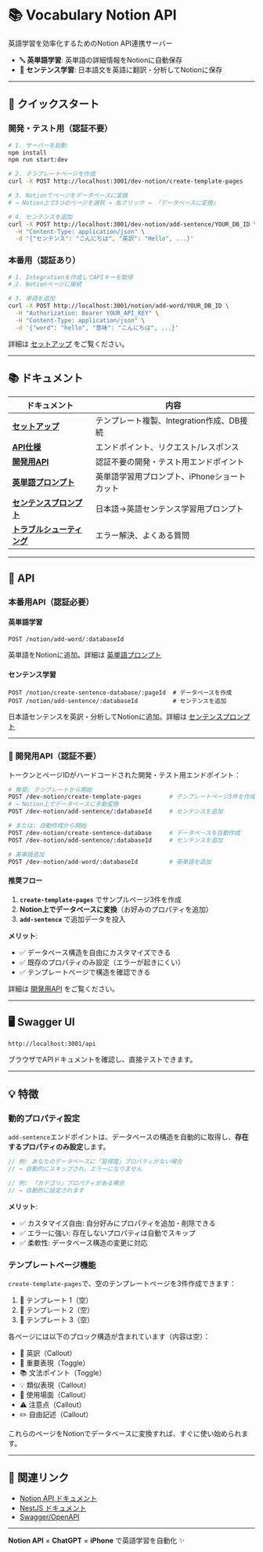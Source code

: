 # 📚 Vocabulary Notion API

英語学習を効率化するためのNotion API連携サーバー

- 🔤 **英単語学習**: 英単語の詳細情報をNotionに自動保存
- 📝 **センテンス学習**: 日本語文を英語に翻訳・分析してNotionに保存

---

## 🚀 クイックスタート

### 開発・テスト用（認証不要）

```bash
# 1. サーバーを起動
npm install
npm run start:dev

# 2. テンプレートページを作成
curl -X POST http://localhost:3001/dev-notion/create-template-pages

# 3. Notionでページをデータベースに変換
# → Notion上で3つのページを選択 → 右クリック → 「データベースに変換」

# 4. センテンスを追加
curl -X POST http://localhost:3001/dev-notion/add-sentence/YOUR_DB_ID \
  -H "Content-Type: application/json" \
  -d '{"センテンス": "こんにちは", "英訳": "Hello", ...}'
```

### 本番用（認証あり）

```bash
# 1. Integrationを作成してAPIキーを取得
# 2. Notionページに接続

# 3. 単語を追加
curl -X POST http://localhost:3001/notion/add-word/YOUR_DB_ID \
  -H "Authorization: Bearer YOUR_API_KEY" \
  -H "Content-Type: application/json" \
  -d '{"word": "hello", "意味": "こんにちは", ...}'
```

詳細は [セットアップ](./docs/SETUP.md) をご覧ください。

---

## 📚 ドキュメント

| ドキュメント | 内容 |
|---|---|
| **[セットアップ](./docs/SETUP.md)** | テンプレート複製、Integration作成、DB接続 |
| **[API仕様](./docs/API.md)** | エンドポイント、リクエスト/レスポンス |
| **[開発用API](./docs/DEV_API.md)** | 認証不要の開発・テスト用エンドポイント |
| **[英単語プロンプト](./docs/CHATGPT_PROMPT.md)** | 英単語学習用プロンプト、iPhoneショートカット |
| **[センテンスプロンプト](./docs/SENTENCE_PROMPT.md)** | 日本語→英語センテンス学習用プロンプト |
| **[トラブルシューティング](./docs/TROUBLESHOOTING.md)** | エラー解決、よくある質問 |

---

## 📖 API

### 本番用API（認証必要）

#### 英単語学習

```
POST /notion/add-word/:databaseId
```

英単語をNotionに追加。詳細は [英単語プロンプト](./docs/CHATGPT_PROMPT.md)

#### センテンス学習

```
POST /notion/create-sentence-database/:pageId  # データベースを作成
POST /notion/add-sentence/:databaseId          # センテンスを追加
```

日本語センテンスを英訳・分析してNotionに追加。詳細は [センテンスプロンプト](./docs/SENTENCE_PROMPT.md)

---

### 🔧 開発用API（認証不要）

トークンとページIDがハードコードされた開発・テスト用エンドポイント：

```bash
# 推奨: テンプレートから開始
POST /dev-notion/create-template-pages        # テンプレートページ3件を作成
# → Notion上でデータベースに手動変換
POST /dev-notion/add-sentence/:databaseId     # センテンスを追加

# または: 自動作成から開始
POST /dev-notion/create-sentence-database     # データベースを自動作成
POST /dev-notion/add-sentence/:databaseId     # センテンスを追加

# 英単語追加
POST /dev-notion/add-word/:databaseId         # 英単語を追加
```

#### 推奨フロー

1. **`create-template-pages`** でサンプルページ3件を作成
2. **Notion上でデータベースに変換**（お好みのプロパティを追加）
3. **`add-sentence`** で追加データを投入

**メリット**: 
- ✅ データベース構造を自由にカスタマイズできる
- ✅ 既存のプロパティのみ設定（エラーが起きにくい）
- ✅ テンプレートページで構造を確認できる

詳細は [開発用API](./docs/DEV_API.md) をご覧ください。

---

## 🖥️ Swagger UI

```
http://localhost:3001/api
```

ブラウザでAPIドキュメントを確認し、直接テストできます。

---

## 💡 特徴

### 動的プロパティ設定

`add-sentence`エンドポイントは、データベースの構造を自動的に取得し、**存在するプロパティのみ設定**します。

```typescript
// 例: あなたのデータベースに「習得度」プロパティがない場合
// → 自動的にスキップされ、エラーになりません

// 例: 「カテゴリ」プロパティがある場合
// → 自動的に設定されます
```

**メリット**:
- ✅ カスタマイズ自由: 自分好みにプロパティを追加・削除できる
- ✅ エラーに強い: 存在しないプロパティは自動でスキップ
- ✅ 柔軟性: データベース構造の変更に対応

### テンプレートページ機能

`create-template-pages`で、空のテンプレートページを3件作成できます：

1. 📝 テンプレート 1（空）
2. 📝 テンプレート 2（空）
3. 📝 テンプレート 3（空）

各ページには以下のブロック構造が含まれています（内容は空）：
- 📝 英訳（Callout）
- 🔑 重要表現（Toggle）
- 📚 文法ポイント（Toggle）
- 💡 類似表現（Callout）
- 🎯 使用場面（Callout）
- ⚠️ 注意点（Callout）
- ✏️ 自由記述（Callout）

これらのページをNotionでデータベースに変換すれば、すぐに使い始められます。

---

## 🔗 関連リンク

- [Notion API ドキュメント](https://developers.notion.com/)
- [NestJS ドキュメント](https://docs.nestjs.com/)
- [Swagger/OpenAPI](https://swagger.io/)

---

**Notion API** × **ChatGPT** × **iPhone** で英語学習を自動化 ✨
